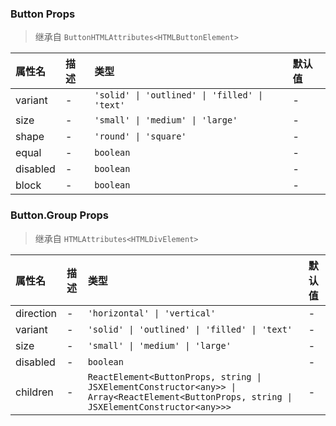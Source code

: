 ### Button Props

> 继承自 `ButtonHTMLAttributes<HTMLButtonElement>`

| 属性名 | 描述 | 类型 | 默认值 |
| :-- | :-- | :-- | :-- |
| variant | - | `'solid' \| 'outlined' \| 'filled' \| 'text'` | - |
| size | - | `'small' \| 'medium' \| 'large'` | - |
| shape | - | `'round' \| 'square'` | - |
| equal | - | `boolean` | - |
| disabled | - | `boolean` | - |
| block | - | `boolean` | - |

### Button.Group Props

> 继承自 `HTMLAttributes<HTMLDivElement>`

| 属性名 | 描述 | 类型 | 默认值 |
| :-- | :-- | :-- | :-- |
| direction | - | `'horizontal' \| 'vertical'` | - |
| variant | - | `'solid' \| 'outlined' \| 'filled' \| 'text'` | - |
| size | - | `'small' \| 'medium' \| 'large'` | - |
| disabled | - | `boolean` | - |
| children | - | `ReactElement<ButtonProps, string \| JSXElementConstructor<any>> \| Array<ReactElement<ButtonProps, string \| JSXElementConstructor<any>>>` | - |
